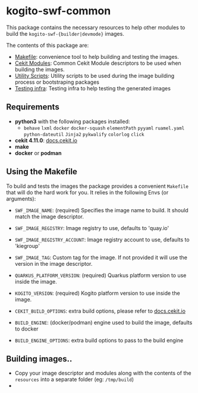 # kogito-swf-common

This package contains the necessary resources to help other modules to build the `kogito-swf-{builder|devmode}` images.

The contents of this package are:

- [Makefile](./resources/Makefile): convenience tool to help building and testing the images.
- [Cekit Modules](./resources/modules): Common Cekit Module descriptors to be used when building the images.
- [Utility Scripts](./resources/scripts): Utility scripts to be used during the image building process or bootstraping packages
- [Testing infra](./resources/tests): Testing infra to help testing the generated images

## Requirements

- **python3** with the following packages installed:
  - `behave` `lxml` `docker` `docker-squash` `elementPath` `pyyaml` `ruamel.yaml` `python-dateutil` `Jinja2` `pykwalify` `colorlog` `click`
- **cekit 4.11.0**: [docs.cekit.io](https://docs.cekit.io/en/latest/index.html)
- **make**
- **docker** or **podman**

## Using the Makefile

To build and tests the images the package provides a convenient `Makefile` that will do the hard work for you. It relies in the following Envs (or arguments):

- `SWF_IMAGE_NAME`: (required) Specifies the image name to build. It should match the image descriptor.
- `SWF_IMAGE_REGISTRY`: Image registry to use, defaults to 'quay.io'
- `SWF_IMAGE_REGISTRY_ACCOUNT`: Image registry account to use, defaults to 'kiegroup'
- `SWF_IMAGE_TAG`: Custom tag for the image. If not provided it will use the version in the image descriptor.

- `QUARKUS_PLATFORM_VERSION`: (required) Quarkus platform version to use inside the image.
- `KOGITO_VERSION`: (required) Kogito platform version to use inside the image.

- `CEKIT_BUILD_OPTIONS`: extra build options, please refer to [docs.cekit.io](https://docs.cekit.io/en/latest/index.html)
- `BUILD_ENGINE`: (docker/podman) engine used to build the image, defaults to docker
- `BUILD_ENGINE_OPTIONS`: extra build options to pass to the build engine

## Building images..

- Copy your image descriptor and modules along with the contents of the `resources` into a separate folder (eg: `/tmp/build`)
-
